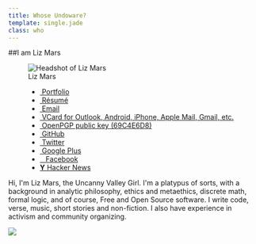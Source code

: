 ```yaml
---
title: Whose Undoware?
template: single.jade
class: who
---
```


##I am Liz Mars

<div class="column-group gutters">

<figure class="large-50 medium-100 small-100">

<img src="https://undoware-cdn.appspot.com/raster/headshot.jpg" alt="Headshot of Liz Mars">
<figcaption>
Liz Mars
</figcaption>
</figure>

<div class="large-50 medium-100 small-100">

<menu>
<ul>
<li><a href="/portfolio/"><i class="icon-2x icon-suitcase"></i>&nbsp;Portfolio</a></li>
<li><a href="/cv/"><i class="icon-2x icon-file-text"></i>&nbsp;Résumé</a></li>
<li><a href="mailto:liz@undoware.ca"><i class="icon-2x icon-envelope"></i>&nbsp;Email</a></li>
<li><a href="liz-mars.vcf"><i class="icon-2x icon-pushpin"></i>&nbsp;VCard for Outlook, Android, iPhone, Apple Mail, Gmail, etc.</a></li>
<li><a href="liz-mars.txt"><i class="icon-2x icon-key"></i>&nbsp;OpenPGP public key (69C4E6D8)</li>
<li><a href="/github/"><i class="icon-github-alt"></i>&nbsp;GitHub</a></li>
<li><a href="https://twitter.com/undoware/"><i class="icon-twitter"></i>&nbsp;Twitter</a></li>
<li><a href="https://plus.google.com/117975080165825944609/"><i class="icon-google-plus"></i>&nbsp;Google Plus</a></li>
<li><a href="https://facebook.com/poppy.runcible"><i class="icon-facebook"></i>&nbsp;&nbsp;&nbsp;Facebook</a></li>
<li><a href="https://news.ycombinator.com/user?id=undoware"/><strong>Y</strong>&nbsp;Hacker News</a></li>
</ul>

</menu>

<p>
Hi, I'm Liz Mars, the Uncanny Valley Girl. I'm a platypus of sorts, with a background in analytic philosophy, ethics and metaethics, discrete math, formal logic, and of course, Free and Open Source software. I write code, verse, music, short stories and non-fiction. I also have experience in activism and community organizing.  
</p>

</div>


</div>
<a href="/portfolio/"> <img src="https://undoware-cdn.appspot.com/raster/signature.png" style="max-width: 192px"> </a>
<link rel="me" href="https://plus.google.com/u/1/117975080165825944609"/>
